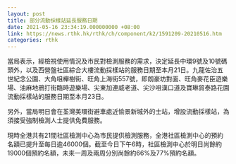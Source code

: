 ```yaml
---
layout: post
title: 部分流動採樣站延長服務日期
date: 2021-05-16 23:34:19.000000000 +08:00
link: https://news.rthk.hk/rthk/ch/component/k2/1591209-20210516.htm
categories: rthk
---
```


當局表示，經檢視使用情況及市民對檢測服務的需求，決定延長中環9號及10號碼頭外，以及西營盤社區綜合大樓流動採樣站的服務日期至本月21日。九龍佐治五世紀念公園、大角咀櫸樹街、旺角上海街557號，即朗豪坊對面、旺角麥花臣遊樂場、油麻地鴉打街臨時遊樂場、尖東加連威老道、尖沙咀漢口道及寶琳貿泰路花園流動採樣站的服務日期至本月23日。
 
另外，當局明日會在荃灣美環街避車處近愉景新城外的士站，增設流動採樣站，為須接受強制檢測人士提供免費服務。
 
現時全港共有21間社區檢測中心為市民提供檢測服務，全港社區檢測中心的預約名額已提升至每日逾46000個。截至今日下午6時，社區檢測中心於明日尚餘約19000個預約名額，未來一周及兩周分別尚餘約66%及77%預約名額。
